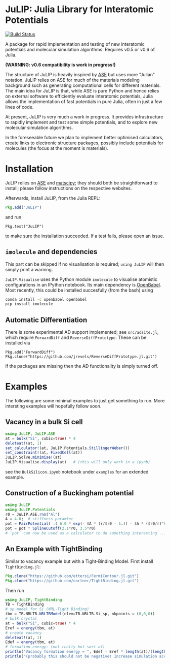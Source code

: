 # JuLIP: Julia Library for Interatomic Potentials

[![Build Status](https://travis-ci.org/libAtoms/JuLIP.jl.svg?branch=master)](https://travis-ci.org/libAtoms/JuLIP.jl)

A package for rapid implementation and testing of new interatomic potentials and
molecular simulation algorithms. Requires v0.5 or v0.6 of Julia.

**(WARNING: v0.6 compatibility is work in progress!)**

The structure of JuLIP is heavily inspired by [ASE](https://gitlab.com/ase/ase)
but uses more "Julian" notation.  JuLIP relies on ASE for much of the
materials modeling background such as generating computational cells for
different materials. The main idea for JuLIP is that, while ASE is pure Python and
hence relies on external software to efficiently evaluate interatomic potentials, Julia
allows the  implementation of fast potentials in pure Julia, often in just
a few lines of code.

At present, JuLIP is very much a work in progress. It provides
infrastructure to rapidly implement and test some simple potentials, and to
explore new molecular simulation algorithms.

In the foreseeable future we plan to implement better optimised
calculators, create links to electronic structure packages, possibly
include potentials for molecules (the focus at the moment is materials).


<!-- The long-term vision for JuLIP is that it can be used in two ways: (1) as a
Julia version of ASE, using ASE in a minimal fashion; or (2) as a selection of
efficient calculators for ASE. -->



# Installation

JuLIP relies on [ASE](https://gitlab.com/ase/ase) and
 [matscipy](https://github.com/libAtoms/matscipy); they should both be straightforward
to install; please follow instructions on the respective websites.

Afterwards, install JuLIP, from the Julia REPL:
```julia
Pkg.add("JuLIP")
```
and run
```
Pkg.test("JuLIP")
```
to make sure the installation succeeded. If a test fails, please open an issue.

<!-- At the moment, best to use master for `JuLIP, Optim` and `LineSearches`, i.e., from the Julia REPL run
```
Pkg.checkout("JuLIP")
Pkg.checkout("Optim")
Pkg.checkout("LineSearches")
```
(though for Optim and LineSearches this requirement should very soon drop) -->


## `imolecule` and dependencies

This part can be skipped if no visualisation is required; `using JuLIP` will then
simply print a warning.

`JuLIP.Visualise` uses the Python module `imolecule` to visualise atomistic
configurations in an IPython notebook. Its main dependency is
[OpenBabel](http://openbabel.org/wiki/Main_Page). Most recently, this could be installed succesfully (from the bash) using
```bash
conda install -c openbabel openbabel
pip install imolecule
```


## Automatic Differentiation

There is some experimental AD support implemented; see `src/adsite.jl`, which
require `ForwardDiff` and `ReverseDiffPrototype`. These can be installed via
```
Pkg.add("ForwardDiff")
Pkg.clone("https://github.com/jrevels/ReverseDiffPrototype.jl.git")
```
If the packages are missing then the AD functionality is simply turned off.


# Examples

The following are some minimal examples to just get something to run.
More intersting examples will hopefully follow soon.


## Vacancy in a bulk Si cell

```julia
using JuLIP, JuLIP.ASE
at = bulk("Si", cubic=true) * 4
deleteat!(at, 1)
set_calculator!(at, JuLIP.Potentials.StillingerWeber())
set_constraint!(at, FixedCell(at))
JuLIP.Solve.minimise!(at)
JuLIP.Visualise.display(at)   # (this will only work in a ipynb)
```
see the `BulkSilicon.ipynb` notebook under `examples` for an extended
example.


## Construction of a Buckingham potential

```julia
using JuLIP
using JuLIP.Potentials
r0 = JuLIP.ASE.rnn("Al")
A = 4.0;  # stiffness paramter
pot = PairPotential( :( 6.0 * exp(- $A * (r/$r0 - 1.)) - $A * ($r0/r)^6 ) )
pot = pot * SplineCutoff(2.1*r0, 3.5*r0)
# `pot` can now be used as a calculator to do something interesting ...
```

## An Example with TightBinding

Similar to vacancy example but with a Tight-Binding Model. First install
`TightBinding.jl`:
```julia
Pkg.clone("https://github.com/ettersi/FermiContour.jl.git")
Pkg.clone("https://github.com/cortner/TightBinding.jl.git")
```
Then run
```julia
using JuLIP, TightBinding
TB = TightBinding
# sp model for Si (NRL-Tight Binding)
tbm = TB.NRLTB.NRLTBModel(elem=TB.NRLTB.Si_sp, nkpoints = (0,0,0))
# bulk crystal
at = bulk("Si", cubic=true) * 4
Eref = energy(tbm, at)
# create vacancy
deleteat!(at, 1)
Edef = energy(tbm, at)
# formation energy: (not really but sort of)
println("Vacancy formation energy = ", Edef - Eref * length(at)/(length(at)+1))
println("(probably this should not be negative! Increase simulation accuracy!)")
```
